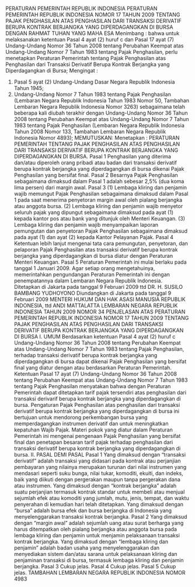  PERATURAN PEMERINTAH REPUBLIK INDONESIA PERATURAN PEMERINTAH REPUBLIK INDONESIA NOMOR 17 TAHUN 2009 TENTANG PAJAK PENGHASILAN ATAS PENGHASILAN DARI TRANSAKSI DERIVATIF BERUPA KONTRAK BERJANGKA YANG DIPERDAGANGKAN DI BURSA
DENGAN RAHMAT TUHAN YANG MAHA ESA
Menimbang :
 bahwa untuk melaksanakan ketentuan Pasal 4 ayat (2) huruf c dan Pasal 17 ayat (7) Undang-Undang Nomor 36 Tahun 2008 tentang Perubahan Keempat atas Undang-Undang Nomor 7 Tahun 1983 tentang Pajak Penghasilan, perlu menetapkan Peraturan Pemerintah tentang Pajak Penghasilan atas Penghasilan dari Transaksi Derivatif Berupa Kontrak Berjangka yang Diperdagangkan di Bursa;
Mengingat :

1. Pasal 5 ayat (2) Undang-Undang Dasar Negara Republik Indonesia Tahun 1945;
2. Undang-Undang Nomor 7 Tahun 1983 tentang Pajak Penghasilan (Lembaran Negara Republik Indonesia Tahun 1983 Nomor 50, Tambahan Lembaran Negara Republik Indonesia Nomor 3263) sebagaimana telah beberapa kali diubah terakhir dengan Undang-Undang Nomor 36 Tahun 2008 tentang Perubahan Keempat atas Undang-Undang Nomor 7 Tahun 1983 tentang Pajak Penghasilan (Lembaran Negara Republik Indonesia Tahun 2008 Nomor 133, Tambahan Lembaran Negara Republik Indonesia Nomor 4893);
MEMUTUSKAN:
 Menetapkan : PERATURAN PEMERINTAH TENTANG PAJAK PENGHASILAN ATAS PENGHASILAN DARI TRANSAKSI DERIVATIF BERUPA KONTRAK BERJANGKA YANG DIPERDAGANGKAN DI BURSA.
Pasal 1
Penghasilan yang diterima dan/atau diperoleh orang pribadi atau badan dari transaksi derivatif berupa kontrak berjangka yang diperdagangkan di bursa dikenai Pajak Penghasilan yang bersifat final.
Pasal 2
Besarnya Pajak Penghasilan sebagaimana dimaksud dalam Pasal 1 adalah sebesar 2,5% (dua koma lima persen) dari margin awal.
Pasal 3
(1) Lembaga kliring dan penjamin wajib memungut Pajak Penghasilan sebagaimana dimaksud dalam Pasal 1 pada saat menerima penyetoran margin awal oleh pialang berjangka atau anggota bursa.
(2) Lembaga kliring dan penjamin wajib menyetor seluruh pajak yang dipungut sebagaimana dimaksud pada ayat (1) kepada kantor pos atau bank yang ditunjuk oleh Menteri Keuangan.
(3) Lembaga kliring dan penjamin wajib menyampaikan laporan pemungutan dan penyetoran Pajak Penghasilan sebagaimana dimaksud pada ayat (1) dan ayat (2) kepada Kantor Pelayanan Pajak.
Pasal 4
Ketentuan lebih lanjut mengenai tata cara pemungutan, penyetoran, dan pelaporan Pajak Penghasilan atas transaksi derivatif berupa kontrak berjangka yang diperdagangkan di bursa diatur dengan Peraturan Menteri Keuangan.
Pasal 5
Peraturan Pemerintah ini mulai berlaku pada tanggal 1 Januari 2009.
Agar setiap orang mengetahuinya, memerintahkan pengundangan Peraturan Pemerintah ini dengan penempatannya dalam Lembaran Negara Republik Indonesia. Ditetapkan di Jakarta pada tanggal 9 Februari 2009 ttd DR. H. SUSILO BAMBANG YUDHOYONO Diundangkan di Jakarta pada tanggal 9 Februari 2009 MENTERI HUKUM DAN HAK ASASI MANUSIA REPUBLIK INDONESIA, ttd ANDI MATTALATTA LEMBARAN NEGARA REPUBLIK INDONESIA TAHUN 2009 NOMOR 34 PENJELASAN ATAS PERATURAN PEMERINTAH REPUBLIK INDONESIA NOMOR 17 TAHUN 2009 TENTANG PAJAK PENGHASILAN ATAS PENGHASILAN DARI TRANSAKSI DERIVATIF BERUPA KONTRAK BERJANGKA YANG DIPERDAGANGKAN DI BURSA I. UMUM Berdasarkan ketentuan Pasal 4 ayat (2) huruf c Undang-Undang Nomor 36 Tahun 2008 tentang Perubahan Keempat atas Undang-Undang Nomor 7 Tahun 1983 tentang Pajak Penghasilan, terhadap transaksi derivatif berupa kontrak berjangka yang diperdagangkan di bursa dapat dikenai Pajak Penghasilan yang bersifat final yang diatur dengan atau berdasarkan Peraturan Pemerintah. Ketentuan Pasal 17 ayat (7) Undang-Undang Nomor 36 Tahun 2008 tentang Perubahan Keempat atas Undang-Undang Nomor 7 Tahun 1983 tentang Pajak Penghasilan menyatakan bahwa dengan Peraturan Pemerintah dapat ditetapkan tarif pajak tersendiri atas penghasilan dari transaksi derivarif berupa kontrak berjangka yang diperdagangkan di bursa. Pengaturan Pajak Penghasilan atas penghasilan dari transaksi derivatif berupa kontrak berjangka yang diperdagangkan di bursa ini bertujuan untuk mendorong perkembangan bursa yang memperdagangkan instrumen derivatif dan untuk meningkatkan kepatuhan Wajib Pajak. Materi pokok yang diatur dalam Peraturan Pemerintah ini mengenai pengenaan Pajak Penghasilan yang bersifat final dan penetapan besaran tarif pajak terhadap penghasilan dari transaksi derivatif berupa kontrak berjangka yang diperdagangkan di bursa. II. PASAL DEMI PASAL
Pasal 1
Yang dimaksud dengan “transaksi derivatif” adalah transaksi yang didasari pada kontrak atau perjanjian pembayaran yang nilainya merupakan turunan dari nilai instrumen yang mendasari seperti suku bunga, nilai tukar, komoditi, ekuiti, dan indeks, baik yang diikuti dengan pergerakan maupun tanpa pergerakan dana atau instrumen. Yang dimaksud dengan “kontrak berjangka” adalah suatu perjanjian termasuk kontrak standar untuk membeli atau menjual sejumlah efek atau komoditi yang jumlah, mutu, jenis, tempat, dan waktu penyerahan di kemudian hari telah ditetapkan. Yang dimaksud dengan “bursa” adalah bursa efek dan bursa berjangka di Indonesia yang menyelenggarakan transaksi kontrak berjangka.
Pasal 2
Yang dimaksud dengan “margin awal” adalah sejumlah uang atau surat berharga yang harus ditempatkan oleh pialang berjangka atau anggota bursa pada lembaga kliring dan penjamin untuk menjamin pelaksanaan transaksi kontrak berjangka. Yang dimaksud dengan “lembaga kliring dan penjamin” adalah badan usaha yang menyelenggarakan dan menyediakan sistem dan/atau sarana untuk pelaksanaan kliring dan penjaminan transaksi di bursa, termasuk lembaga kliring dan penjamin berjangka.
Pasal 3
Cukup jelas.
Pasal 4
Cukup jelas.
Pasal 5
Cukup jelas. TAMBAHAN LEMBARAN NEGARA REPUBLIK INDONESIA NOMOR 4983